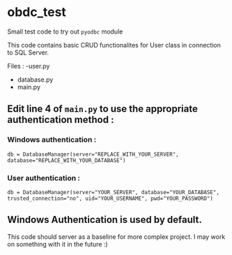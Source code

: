 # obdc_test
Small test code to try out `pyodbc` module

This code contains basic CRUD functionalites for User class in connection to SQL Server.

Files : 
-user.py
- database.py
- main.py

## Edit line 4 of `main.py` to use the appropriate authentication method :

### Windows authentication : 
```
db = DatabaseManager(server="REPLACE_WITH_YOUR_SERVER", database="REPLACE_WITH_YOUR_DATABASE")
```

### User authentication : 
```
db = DatabaseManager(server="YOUR_SERVER", database="YOUR_DATABASE", trusted_connection="no", uid="YOUR_USERNAME", pwd="YOUR_PASSWORD")
```

## Windows Authentication is used by default.

This code should server as a baseline for more complex project. I may work on something with it in the future :)
